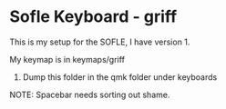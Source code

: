 # Sofle Keyboard - griff


This is my setup for the SOFLE, I have version 1.

My keymap is in keymaps/griff

1. Dump this folder in the qmk folder under keyboards

NOTE: Spacebar needs sorting out shame.



